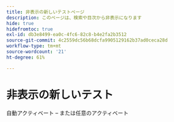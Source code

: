 ```yaml
---
title: 非表示の新しいテストページ
description: このページは、検索や目次から非表示になります
hide: true
hidefromtoc: true
exl-id: db3e8499-ea0c-4fc6-82c8-b4e2fa2b3512
source-git-commit: 4c2559dc56b68dcfa9905129162b37ad0ceca28d
workflow-type: tm+mt
source-wordcount: '21'
ht-degree: 61%

---
```


# 非表示の新しいテスト

自動アクティベート – または任意のアクティベート

